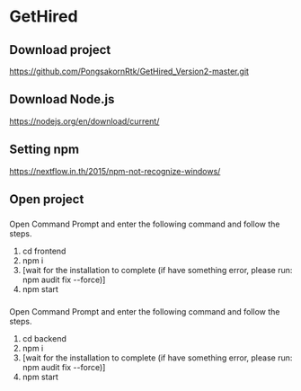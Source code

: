 # GetHired

## Download project
https://github.com/PongsakornRtk/GetHired_Version2-master.git

##  Download Node.js
https://nodejs.org/en/download/current/

## Setting npm
https://nextflow.in.th/2015/npm-not-recognize-windows/

## Open project

### <Frontend file>
Open Command Prompt and enter the following command and follow the steps.
1. cd frontend
2. npm i
3. [wait for the installation to complete (if have something error, please run: npm audit fix --force)]
4. npm start

### <Backend file>
Open Command Prompt and enter the following command and follow the steps.
1. cd backend
2. npm i
3. [wait for the installation to complete (if have something error, please run: npm audit fix --force)]
4. npm start
